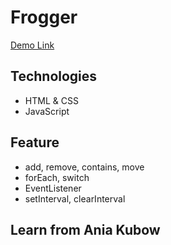 # Frogger
[Demo Link](https://frog-across-road.netlify.app/)

## Technologies

- HTML & CSS
- JavaScript

## Feature

- add, remove, contains, move
- forEach, switch
- EventListener
- setInterval, clearInterval


## Learn from Ania Kubow 
